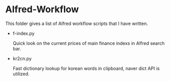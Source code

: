 # Alfred-Workflow

This folder gives a list of Alfred workflow scripts that I have written.

* f-index.py

  Quick look on the current prices of main finance indexs in Alfred search bar.

* kr2cn.py

  Fast dictionary lookup for korean words in clipboard, naver dict API is utilized.